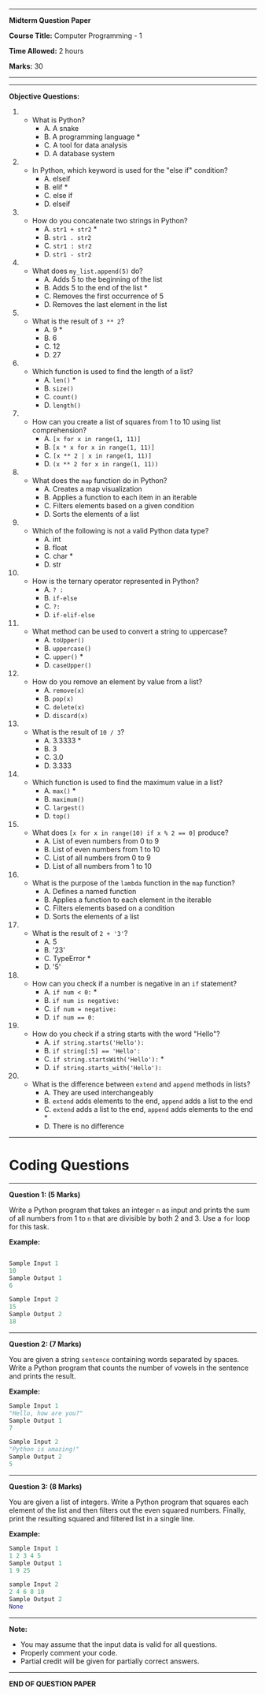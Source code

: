 
---
**Midterm Question Paper**

**Course Title:** Computer Programming - 1

**Time Allowed:** 2 hours

**Marks:** 30

---


---

**Objective Questions:**

1. - What is Python?
     - A. A snake
     - B. A programming language *
     - C. A tool for data analysis
     - D. A database system

2. - In Python, which keyword is used for the "else if" condition?
     - A. elseif
     - B. elif *
     - C. else if
     - D. elseif

3. - How do you concatenate two strings in Python?
     - A. `str1 + str2` * 
     - B. `str1 . str2`
     - C. `str1 : str2`
     - D. `str1 - str2`

4. - What does `my_list.append(5)` do?
     - A. Adds 5 to the beginning of the list
     - B. Adds 5 to the end of the list * 
     - C. Removes the first occurrence of 5
     - D. Removes the last element in the list

5. - What is the result of `3 ** 2`?
     - A. 9 * 
     - B. 6
     - C. 12
     - D. 27

6. - Which function is used to find the length of a list?
     - A. `len()` *
     - B. `size()`
     - C. `count()`
     - D. `length()`

7. - How can you create a list of squares from 1 to 10 using list comprehension?
     - A. `[x for x in range(1, 11)]`
     - B. `[x * x for x in range(1, 11)]`
     - C. `[x ** 2 | x in range(1, 11)]`
     - D. `(x ** 2 for x in range(1, 11))`

8. - What does the `map` function do in Python?
     - A. Creates a map visualization
     - B. Applies a function to each item in an iterable
     - C. Filters elements based on a given condition
     - D. Sorts the elements of a list

9. - Which of the following is not a valid Python data type?
     - A. int
     - B. float
     - C. char * 
     - D. str

10. - How is the ternary operator represented in Python?
        - A. `? :`
        - B. `if-else`
        - C. `?:`
        - D. `if-elif-else`

11. - What method can be used to convert a string to uppercase?
        - A. `toUpper()`
        - B. `uppercase()`
        - C. `upper()` *
        - D. `caseUpper()`

12. - How do you remove an element by value from a list?
        - A. `remove(x)`
        - B. `pop(x)`
        - C. `delete(x)`
        - D. `discard(x)`

13. - What is the result of `10 / 3`?
        - A. 3.3333 *
        - B. 3
        - C. 3.0
        - D. 3.333

14. - Which function is used to find the maximum value in a list?
        - A. `max()` *
        - B. `maximum()`
        - C. `largest()`
        - D. `top()`

15. - What does `[x for x in range(10) if x % 2 == 0]` produce?
        - A. List of even numbers from 0 to 9
        - B. List of even numbers from 1 to 10
        - C. List of all numbers from 0 to 9
        - D. List of all numbers from 1 to 10

16. - What is the purpose of the `lambda` function in the `map` function?
        - A. Defines a named function
        - B. Applies a function to each element in the iterable
        - C. Filters elements based on a condition
        - D. Sorts the elements of a list

17. - What is the result of `2 + '3'`?
        - A. 5
        - B. '23'
        - C. TypeError * 
        - D. '5'

18. - How can you check if a number is negative in an `if` statement?
        - A. `if num < 0:` *
        - B. `if num is negative:`
        - C. `if num = negative:`
        - D. `if num == 0:`

19. - How do you check if a string starts with the word "Hello"?
        - A. `if string.starts('Hello'):`
        - B. `if string[:5] == 'Hello':`
        - C. `if string.startsWith('Hello'):` *
        - D. `if string.starts_with('Hello'):`

20. - What is the difference between `extend` and `append` methods in lists?
        - A. They are used interchangeably
        - B. `extend` adds elements to the end, `append` adds a list to the end
        - C. `extend` adds a list to the end, `append` adds elements to the end *
        - D. There is no difference

---

# Coding Questions
---
**Question 1: (5 Marks)**

Write a Python program that takes an integer `n` as input and prints the sum of all numbers from 1 to `n` that are divisible by both 2 and 3. Use a `for` loop for this task.

**Example:**
```python

Sample Input 1
10
Sample Output 1
6

Sample Input 2
15
Sample Output 2
18
```

---

**Question 2: (7 Marks)**

You are given a string `sentence` containing words separated by spaces. Write a Python program that counts the number of vowels in the sentence and prints the result.

**Example:**
```python
Sample Input 1
"Hello, how are you?"
Sample Output 1
7

Sample Input 2
"Python is amazing!"
Sample Output 2
5
```

---

**Question 3: (8 Marks)**

You are given a list of integers. Write a Python program that squares each element of the list and then filters out the even squared numbers. Finally, print the resulting squared and filtered list in a single line.

**Example:**
```python
Sample Input 1
1 2 3 4 5
Sample Output 1
1 9 25

sample Input 2
2 4 6 8 10
Sample Output 2
None
```

---

**Note:**
- You may assume that the input data is valid for all questions.
- Properly comment your code.
- Partial credit will be given for partially correct answers.

---

**END OF QUESTION PAPER**